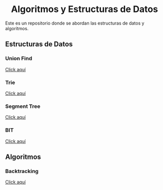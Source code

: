 <h1 align="center"> Algoritmos y Estructuras de Datos </h1>

Este es un repositorio donde se abordan las estructuras de datos y algoritmos.

<h2> Estructuras de Datos </h2>

### Union Find
 
[Click aquí](https://github.com/)

### Trie
 
[Click aquí](https://github.com/)
 
### Segment Tree
 
[Click aquí](https://github.com/)
 
### BIT
 
[Click aquí](https://github.com/)

<h2> Algoritmos </h2>

### Backtracking
 
[Click aquí](https://github.com/)
 
